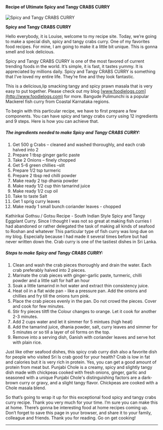             

#### Recipe of Ultimate Spicy and Tangy CRABS CURRY

![Spicy and Tangy CRABS CURRY](https://img-global.cpcdn.com/recipes/b8d5665a980a6d01/751x532cq70/spicy-and-tangy-crabs-curry-recipe-main-photo.jpg)

**Spicy and Tangy CRABS CURRY**

Hello everybody, it is Louise, welcome to my recipe site. Today, we’re going to make a special dish, spicy and tangy crabs curry. One of my favorites food recipes. For mine, I am going to make it a little bit unique. This is gonna smell and look delicious.

Spicy and Tangy CRABS CURRY is one of the most favored of current trending foods in the world. It’s simple, it is fast, it tastes yummy. It is appreciated by millions daily. Spicy and Tangy CRABS CURRY is something that I’ve loved my entire life. They’re fine and they look fantastic.

This is a delicious,lip smacking tangy and spicy prawn masala that is very easy to put together. Please check out my blog [www.foodielogs.com](http://www.foodielogs.com) for more. Bangude Pulimunchi is a popular Mackerel fish curry from Coastal Karnataka regions.

To begin with this particular recipe, we have to first prepare a few components. You can have spicy and tangy crabs curry using 12 ingredients and 9 steps. Here is how you can achieve that.

##### The ingredients needed to make Spicy and Tangy CRABS CURRY:

1.  Get 500 g Crabs – cleaned and washed thoroughly, and each crab halved into 2
2.  Prepare 1 tbsp ginger garlic paste
3.  Take 2 Onions – finely chopped
4.  Get 5-6 green chillies –slit
5.  Prepare 1/2 tsp turmeric
6.  Prepare 2 tbsp red chilli powder
7.  Make ready 2 tsp dhania powder
8.  Make ready 1/2 cup thin tamarind juice
9.  Make ready 1/2 cup oil
10.  Take to taste Salt
11.  Get 1 sprig curry leaves
12.  Make ready 1 small bunch coriander leaves - chopped

Kathirikai Gothsu / Gotsu Recipe - South Indian Style Spicy and Tangy Eggplant Curry. Since I thought I was not so great at making fish curries I had abandoned or rather delegated the task of making all kinds of seafood to Roshan and whatever This particular type of fish curry was long due on my blog. Especially because I had made it several times before but had never written down the. Crab curry is one of the tastiest dishes in Sri Lanka.

##### Steps to make Spicy and Tangy CRABS CURRY:

1.  Clean and wash the crab pieces thoroughly and drain the water. Each crab preferably halved into 2 pieces.
2.  Marinate the crab pieces with ginger-garlic paste, turmeric, chilli powder and a little salt for half an hour
3.  Soak a little tamarind in hot water and extract thin consistency juice.
4.  Heat oil in a flat wide pan - like a pressure pan. Add the onions and chillies and fry till the onions turn pink.
5.  Place the crab pieces evenly in the pan. Do not crowd the pieces. Cover and cook for few minutes.
6.  Stir fry pieces tiltfl the Colour changes to orange. Let it cook for another 2-3 minutes.
7.  Add 2 cups water and let it simmer for 5 mintues (high heat)
8.  Add the tamarind juice, dhania powder, salt, curry leaves and simmer for 5 minutes or so till a layer of oil forms on the top.
9.  Remove into a serving dish, Ganish with coriander leaves and serve hot with plain rice.

Just like other seafood dishes, this spicy crab curry dish also a favorite dish for people who visited Sri Is crab good for your health? Crab is low in fat and calories but it is very rich in protein. Yes, you can get a good amount of protein from meat but. Punjabi Chole is a creamy, spicy and slightly tangy dish made with chickpeas cooked with fresh onions, ginger, garlic and seasoned with a unique Punjabi Chole's distinguishing factors are a dark-brown curry or gravy, and a slight tangy flavor. Chickpeas are cooked with a Chole masala blend.

So that’s going to wrap it up for this exceptional food spicy and tangy crabs curry recipe. Thank you very much for your time. I’m sure you can make this at home. There’s gonna be interesting food at home recipes coming up. Don’t forget to save this page in your browser, and share it to your family, colleague and friends. Thank you for reading. Go on get cooking!

* * *